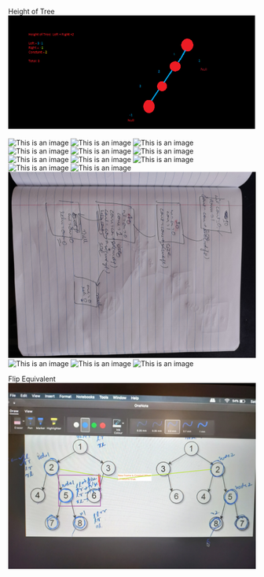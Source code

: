 
Height of Tree
![This is an image](/assets/images/binarytree/HeightOfTree.png)

![This is an image](/assets/images/binarytree/IMG_20220325_113332.jpg)
![This is an image](/assets/images/binarytree/IMG_20220325_113750.jpg)
![This is an image](/assets/images/binarytree/IMG_20220414_222811.jpg)
![This is an image](/assets/images/binarytree/IMG_20220414_224705.jpg)
![This is an image](/assets/images/binarytree/IMG_20220414_231146.jpg)
![This is an image](/assets/images/binarytree/IMG_20220415_021912.jpg)
![This is an image](/assets/images/binarytree/IMG_20220415_022000.jpg)
![This is an image](/assets/images/binarytree/IMG_20220415_022224.jpg)
![This is an image](/assets/images/binarytree/IMG_20220415_022224.jpg)
![This is an image](/assets/images/binarytree/IMG_20220415_022236.jpg)
![This is an image](/assets/images/binarytree/IMG_20220415_105926.jpg)
![This is an image](/assets/images/binarytree/IMG_20220415_105954.jpg)
![This is an image](/assets/images/binarytree/IMG_20220415_110235.jpg)
![This is an image](/assets/images/binarytree/IMG_20220325_005857.jpg)
![This is an image](/assets/images/binarytree/IMG_20220325_021204.jpg)



Flip Equivalent
![This is an image](/assets/images/binarytree/FlipEquivalent.jpg)